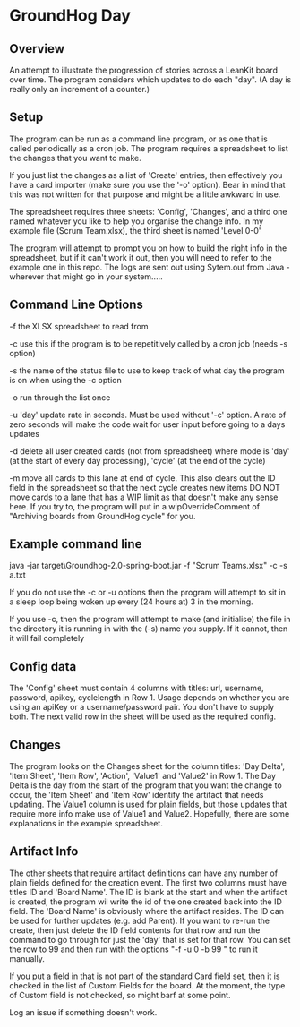 GroundHog Day
=============

## Overview
An attempt to illustrate the progression of stories across a LeanKit board over time. The program considers which updates to do each "day". (A day is really only an increment of a counter.)

## Setup

The program can be run as a command line program, or as one that is called periodically as a cron job. The program requires a spreadsheet to list the changes that you want to make.

If you just list the changes as a list of 'Create' entries, then effectively you have a card importer (make sure you use the '-o' option). Bear in mind that this was not written for that purpose and might be a little awkward in use.

The spreadsheet requires three sheets: 'Config', 'Changes', and a third one named whatever you like to help you organise the change info. In my example file (Scrum Team.xlsx), the third sheet is named 'Level 0-0'

The program will attempt to prompt you on how to build the right info in the spreadsheet, but if it can't work it out, then you will need to refer to the example one in this repo. The logs are sent out using Sytem.out from Java - wherever that might go in your system.....

## Command Line Options

-f <file>     the XLSX spreadsheet to read from

-c            use this if the program is to be repetitively called by a cron job (needs -s option)

-s <file>     the name of the status file to use to keep track of what day the program is on when using the -c option

-o            run through the list once

-u            'day' update rate in seconds. Must be used without '-c' option. A rate of zero seconds will 
              make the code wait for user input before going to a days updates

-d <mode>     delete all user created cards (not from spreadsheet) where mode is 'day' (at the start of every day processing), 'cycle' (at the end of the cycle)

-m <lane>     move all cards to this lane at end of cycle. This also clears out the ID field in the spreadsheet so that the next cycle creates new items
              DO NOT move cards to a lane that has a WIP limit as that doesn't make any sense here. If you try to, the program will put in a wipOverrideComment of
              "Archiving boards from GroundHog cycle" for you.


## Example command line
java -jar target\Groundhog-2.0-spring-boot.jar -f "Scrum Teams.xlsx" -c -s a.txt

If you do not use the -c or -u options then the program will attempt to sit in a sleep loop being woken up every (24 hours at) 3 in the morning.

If you use -c, then the program will attempt to make (and initialise) the file in the directory it is running in with the (-s) name you supply. If it cannot, then it will fail completely

## Config data

The 'Config' sheet must contain  4 columns with titles: url, username, password, apikey, cyclelength in Row 1. Usage depends on whether you are using an apiKey or a username/password pair. You don't have to supply both. The next valid row in the sheet will be used as the required config.

## Changes

The program looks on the Changes sheet for the column titles: 'Day Delta', 'Item Sheet', 'Item Row', 'Action', 'Value1' and 'Value2' in Row 1.
The Day Delta is the day from the start of the program that you want the change to occur, the 'Item Sheet' and 'Item Row' identify the artifact that needs updating. The Value1 column is used for plain fields, but those updates that require more info make use of Value1 and Value2. Hopefully, there are some explanations in the example spreadsheet.

## Artifact Info

The other sheets that require artifact definitions can have any number of plain fields defined for the creation event. The first two columns must have titles ID and 'Board Name'. The ID is blank at the start and when the artifact is created, the program wil write the id of the one created back into the ID field. The 'Board Name' is obviously where the artifact resides. The ID can be used for further updates (e.g. add Parent). If you want to re-run the create, then just delete the ID field contents for that row and run the command to go through for just the 'day' that is set for that row. You can set the row to 99 and then run with the options "-f <filename> -u 0 -b 99 " to run it manually.

If you put a field in that is not part of the standard Card field set, then it is checked in the list of Custom Fields for the board. At the moment, the type of Custom field is not checked, so might barf at some point. 
  
Log an issue if something doesn't work.


